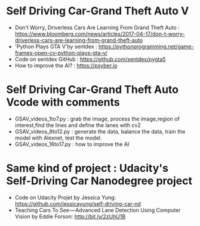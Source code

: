 # Self Driving Car-Grand Theft Auto V

*  Don't Worry, Driverless Cars Are Learning From Grand Theft Auto : https://www.bloomberg.com/news/articles/2017-04-17/don-t-worry-driverless-cars-are-learning-from-grand-theft-auto
* 'Python Plays GTA V'by sentdex : https://pythonprogramming.net/game-frames-open-cv-python-plays-gta-v/
* Code on sentdex GitHub : https://github.com/sentdex/pygta5
* How to improve the AI? : https://psyber.io

# Self Driving Car-Grand Theft Auto Vcode with comments
* GSAV_videos_1to7.py : grab the image, process the image,region of interest,find the lines and define the lanes with cv2
* GSAV_videos_8to12.py : generate the data, balance the data, train the model with Alexnet, test the model. 
* GSAV_videos_16to17.py : how to improve the AI

# Same kind of project : Udacity's Self-Driving Car Nanodegree project
* Code on Udacity Projet by Jessica Yung: https://github.com/jessicayung/self-driving-car-nd
* Teaching Cars To See — Advanced Lane Detection Using Computer Vision by Eddie Forson: http://bit.ly/2zUhU1B
